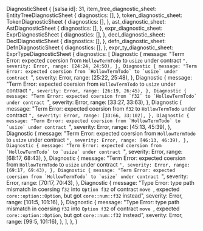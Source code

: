 DiagnosticSheet {
    [salsa id]: 31,
    item_tree_diagnostic_sheet: EntityTreeDiagnosticSheet {
        diagnostics: [],
    },
    token_diagnostic_sheet: TokenDiagnosticSheet {
        diagnostics: [],
    },
    ast_diagnostic_sheet: AstDiagnosticSheet {
        diagnostics: [],
    },
    expr_diagnostic_sheet: ExprDiagnosticSheet {
        diagnostics: [],
    },
    decl_diagnostic_sheet: DeclDiagnosticSheet {
        diagnostics: [],
    },
    defn_diagnostic_sheet: DefnDiagnosticSheet {
        diagnostics: [],
    },
    expr_ty_diagnostic_sheet: ExprTypeDiagnosticSheet {
        diagnostics: [
            Diagnostic {
                message: "Term Error: expected coersion from `HollowTermTodo` to `usize` under contract ``",
                severity: Error,
                range: [24:24, 24:50),
            },
            Diagnostic {
                message: "Term Error: expected coersion from `HollowTermTodo` to `usize` under contract ``",
                severity: Error,
                range: [25:22, 25:48),
            },
            Diagnostic {
                message: "Term Error: expected coersion from `HollowTermTodo` to `usize` under contract ``",
                severity: Error,
                range: [26:19, 26:45),
            },
            Diagnostic {
                message: "Term Error: expected coersion from `f32` to `HollowTermTodo` under contract ``",
                severity: Error,
                range: [33:27, 33:63),
            },
            Diagnostic {
                message: "Term Error: expected coersion from `f32` to `HollowTermTodo` under contract ``",
                severity: Error,
                range: [33:66, 33:102),
            },
            Diagnostic {
                message: "Term Error: expected coersion from `HollowTermTodo` to `usize` under contract ``",
                severity: Error,
                range: [45:13, 45:39),
            },
            Diagnostic {
                message: "Term Error: expected coersion from `HollowTermTodo` to `usize` under contract ``",
                severity: Error,
                range: [46:13, 46:39),
            },
            Diagnostic {
                message: "Term Error: expected coersion from `HollowTermTodo` to `usize` under contract ``",
                severity: Error,
                range: [68:17, 68:43),
            },
            Diagnostic {
                message: "Term Error: expected coersion from `HollowTermTodo` to `usize` under contract ``",
                severity: Error,
                range: [69:17, 69:43),
            },
            Diagnostic {
                message: "Term Error: expected coersion from `HollowTermTodo` to `usize` under contract ``",
                severity: Error,
                range: [70:17, 70:43),
            },
            Diagnostic {
                message: "Type Error: type path mismatch in coersing `f32` into `Option f32` of contract `move `, expected `core::option::Option`, but got `core::num::f32` instead",
                severity: Error,
                range: [101:5, 101:16),
            },
            Diagnostic {
                message: "Type Error: type path mismatch in coersing `f32` into `Option f32` of contract `move `, expected `core::option::Option`, but got `core::num::f32` instead",
                severity: Error,
                range: [99:5, 101:16),
            },
        ],
    },
}
